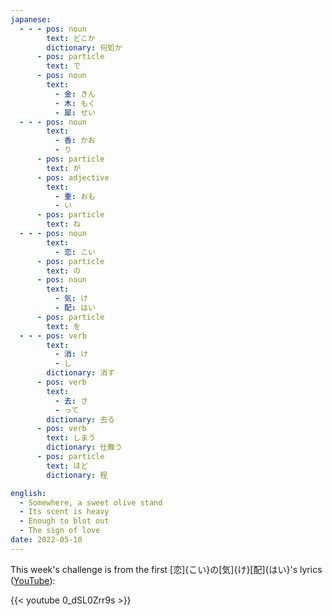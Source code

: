 ```yaml
---
japanese:
  - - - pos: noun
        text: どこか
        dictionary: 何処か
      - pos: particle
        text: で
      - pos: noun
        text:
          - 金: きん
          - 木: もく
          - 犀: せい
  - - - pos: noun
        text:
          - 香: かお
          - り
      - pos: particle
        text: が
      - pos: adjective
        text:
          - 重: おも
          - い
      - pos: particle
        text: ね
  - - - pos: noun
        text:
          - 恋: こい
      - pos: particle
        text: の
      - pos: noun
        text:
          - 気: け
          - 配: はい
      - pos: particle
        text: を
  - - - pos: verb
        text:
          - 消: け
          - し
        dictionary: 消す
      - pos: verb
        text:
          - 去: さ
          - って
        dictionary: 去る
      - pos: verb
        text: しまう
        dictionary: 仕舞う
      - pos: particle
        text: ほど
        dictionary: 程

english:
  - Somewhere, a sweet olive stand
  - Its scent is heavy
  - Enough to blot out
  - The sign of love
date: 2022-05-10
---
```


This week's challenge is from the first [恋]{こい}の[気]{け}[配]{はい}'s lyrics ([YouTube](https://www.youtube.com/watch?v=0_dSL0Zrr9s)):

{{< youtube 0_dSL0Zrr9s >}}